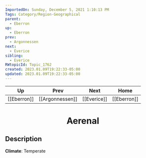 ```yaml
---
ImportedOn: Sunday, December 5, 2021 1:10:13 PM
Tags: Category/Region-Geographical
parent:
  - Eberron
up:
  - Eberron
prev:
  - Argonnessen
next:
  - Everice
sibling:
  - Everice
RWtopicId: Topic_1762
created: 2023.01.09T19:22:33-05:00
updated: 2023.01.09T19:22:33-05:00
---
```


| Up | Prev | Next | Home |
|----|------|------|------|
| [[Eberron]] | [[Argonnessen]] | [[Everice]] | [[Eberron]] |

# <center>Aerenal</center>

## Description

**Climate**: Temperate
